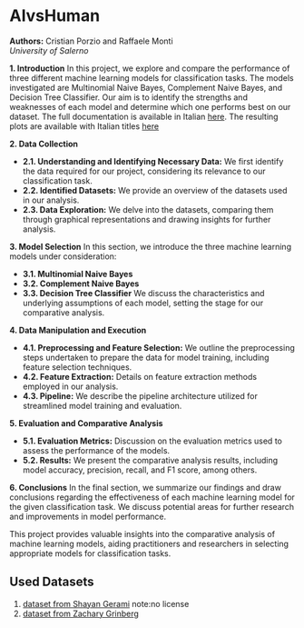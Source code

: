 # AIvsHuman

**Authors:** Cristian Porzio and Raffaele Monti  
*University of Salerno*

**1. Introduction**
In this project, we explore and compare the performance of three different machine learning models for classification tasks. The models investigated are Multinomial Naive Bayes, Complement Naive Bayes, and Decision Tree Classifier. Our aim is to identify the strengths and weaknesses of each model and determine which one performs best on our dataset. The full documentation is available in Italian [here](www.google.it). The resulting plots are available with Italian titles [here](https://github.com/r-monti/AIvsHuman/blob/main/plots/plots.md)

**2. Data Collection**
- **2.1. Understanding and Identifying Necessary Data:** We first identify the data required for our project, considering its relevance to our classification task.
- **2.2. Identified Datasets:** We provide an overview of the datasets used in our analysis.
- **2.3. Data Exploration:** We delve into the datasets, comparing them through graphical representations and drawing insights for further analysis.

**3. Model Selection**
In this section, we introduce the three machine learning models under consideration:
- **3.1. Multinomial Naive Bayes**
- **3.2. Complement Naive Bayes**
- **3.3. Decision Tree Classifier**
We discuss the characteristics and underlying assumptions of each model, setting the stage for our comparative analysis.

**4. Data Manipulation and Execution**
- **4.1. Preprocessing and Feature Selection:** We outline the preprocessing steps undertaken to prepare the data for model training, including feature selection techniques.
- **4.2. Feature Extraction:** Details on feature extraction methods employed in our analysis.
- **4.3. Pipeline:** We describe the pipeline architecture utilized for streamlined model training and evaluation.

**5. Evaluation and Comparative Analysis**
- **5.1. Evaluation Metrics:** Discussion on the evaluation metrics used to assess the performance of the models.
- **5.2. Results:** We present the comparative analysis results, including model accuracy, precision, recall, and F1 score, among others.

**6. Conclusions**
In the final section, we summarize our findings and draw conclusions regarding the effectiveness of each machine learning model for the given classification task. We discuss potential areas for further research and improvements in model performance.

This project provides valuable insights into the comparative analysis of machine learning models, aiding practitioners and researchers in selecting appropriate models for classification tasks.

## Used Datasets
1. [dataset from Shayan Gerami](https://www.kaggle.com/datasets/shanegerami/ai-vs-human-text) note:no license
2. [dataset from Zachary Grinberg](https://www.kaggle.com/datasets/starblasters8/human-vs-llm-text-corpus/data?select=prompts.csv)

